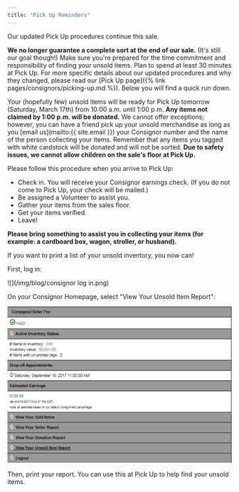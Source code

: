 ```yaml
---
title: "Pick Up Reminders"
---
```


Our updated Pick Up procedures continue this sale.

**We no longer guarantee a complete sort at the end of our sale.** (It's still our goal though!) Make sure you're prepared for the time commitment and responsibility of finding your unsold items. Plan to spend at least 30 minutes at Pick Up. For more specific details about our updated procedures and why they changed, please read our [Pick Up page]({% link pages/consignors/picking-up.md %}). Below you will find a quick run down.

Your (hopefully few) unsold items will be ready for Pick Up tomorrow (Saturday, March 17th) from 10:00 a.m. until 1:00 p.m. **Any items not claimed by 1:00 p.m. will be donated.** We cannot offer exceptions; however, you can have a friend pick up your unsold merchandise as long as you [email us](mailto:{{ site.email }}) your Consignor number and the name of the person collecting your items. Remember that any items you tagged with white cardstock will be donated and will not be sorted. **Due to safety issues, we cannot allow children on the sale's floor at Pick Up.**

Please follow this procedure when you arrive to Pick Up:

* Check in. You will receive your Consignor earnings check. (If you do not come to Pick Up, your check will be mailed.)
* Be assigned a Volunteer to assist you.
* Gather your items from the sales floor.
* Get your items verified.
* Leave!

**Please bring something to assist you in collecting your items (for example: a cardboard box, wagon, stroller, or husband).**

If you want to print a list of your unsold inventory, you now can!

First, log in:

![](/img/blog/consignor log in.png)

On your Consignor Homepage, select "View Your Unsold Item Report":

![](/img/blog/homepage3.png)

Then, print your report. You can use this at Pick Up to help find your unsold items.
